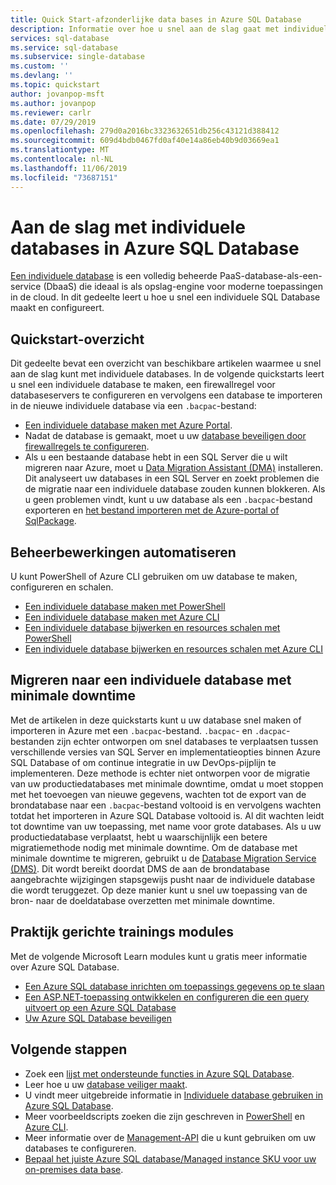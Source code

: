 ```yaml
---
title: Quick Start-afzonderlijke data bases in Azure SQL Database
description: Informatie over hoe u snel aan de slag gaat met individuele databases in Azure SQL Database
services: sql-database
ms.service: sql-database
ms.subservice: single-database
ms.custom: ''
ms.devlang: ''
ms.topic: quickstart
author: jovanpop-msft
ms.author: jovanpop
ms.reviewer: carlr
ms.date: 07/29/2019
ms.openlocfilehash: 279d0a2016bc3323632651db256c43121d388412
ms.sourcegitcommit: 609d4bdb0467fd0af40e14a86eb40b9d03669ea1
ms.translationtype: MT
ms.contentlocale: nl-NL
ms.lasthandoff: 11/06/2019
ms.locfileid: "73687151"
---
```

# <a name="getting-started-with-single-databases-in-azure-sql-database"></a>Aan de slag met individuele databases in Azure SQL Database

[Een individuele database](sql-database-single-index.yml) is een volledig beheerde PaaS-database-als-een-service (DbaaS) die ideaal is als opslag-engine voor moderne toepassingen in de cloud. In dit gedeelte leert u hoe u snel een individuele SQL Database maakt en configureert.

## <a name="quickstart-overview"></a>Quickstart-overzicht

Dit gedeelte bevat een overzicht van beschikbare artikelen waarmee u snel aan de slag kunt met individuele databases. In de volgende quickstarts leert u snel een individuele database te maken, een firewallregel voor databaseservers te configureren en vervolgens een database te importeren in de nieuwe individuele database via een `.bacpac`-bestand:

- [Een individuele database maken met Azure Portal](sql-database-single-database-get-started.md).
- Nadat de database is gemaakt, moet u uw [database beveiligen door firewallregels te configureren](sql-database-server-level-firewall-rule.md).
- Als u een bestaande database hebt in een SQL Server die u wilt migreren naar Azure, moet u [Data Migration Assistant (DMA)](https://www.microsoft.com/download/details.aspx?id=53595) installeren. Dit analyseert uw databases in een SQL Server en zoekt problemen die de migratie naar een individuele database zouden kunnen blokkeren. Als u geen problemen vindt, kunt u uw database als een `.bacpac`-bestand exporteren en [het bestand importeren met de Azure-portal of SqlPackage](sql-database-import.md).

## <a name="automating-management-operations"></a>Beheerbewerkingen automatiseren

U kunt PowerShell of Azure CLI gebruiken om uw database te maken, configureren en schalen.

- [Een individuele database maken met PowerShell](scripts/sql-database-create-and-configure-database-powershell.md)
- [Een individuele database maken met Azure CLI](scripts/sql-database-create-and-configure-database-cli.md)
- [Een individuele database bijwerken en resources schalen met PowerShell](scripts/sql-database-monitor-and-scale-database-powershell.md)
- [Een individuele database bijwerken en resources schalen met Azure CLI](scripts/sql-database-monitor-and-scale-database-cli.md)

## <a name="migrating-to-a-single-database-with-minimal-downtime"></a>Migreren naar een individuele database met minimale downtime

Met de artikelen in deze quickstarts kunt u uw database snel maken of importeren in Azure met een `.bacpac`-bestand. `.bacpac`- en `.dacpac`-bestanden zijn echter ontworpen om snel databases te verplaatsen tussen verschillende versies van SQL Server en implementatieopties binnen Azure SQL Database of om continue integratie in uw DevOps-pijplijn te implementeren. Deze methode is echter niet ontworpen voor de migratie van uw productiedatabases met minimale downtime, omdat u moet stoppen met het toevoegen van nieuwe gegevens, wachten tot de export van de brondatabase naar een `.bacpac`-bestand voltooid is en vervolgens wachten totdat het importeren in Azure SQL Database voltooid is. Al dit wachten leidt tot downtime van uw toepassing, met name voor grote databases. Als u uw productiedatabase verplaatst, hebt u waarschijnlijk een betere migratiemethode nodig met minimale downtime. Om de database met minimale downtime te migreren, gebruikt u de [Database Migration Service (DMS)](https://docs.microsoft.com/azure/dms/tutorial-sql-server-to-azure-sql?toc=/azure/sql-database/toc.json). Dit wordt bereikt doordat DMS de aan de brondatabase aangebrachte wijzigingen stapsgewijs pusht naar de individuele database die wordt teruggezet. Op deze manier kunt u snel uw toepassing van de bron- naar de doeldatabase overzetten met minimale downtime.

## <a name="hands-on-learning-modules"></a>Praktijk gerichte trainings modules

Met de volgende Microsoft Learn modules kunt u gratis meer informatie over Azure SQL Database.

- [Een Azure SQL database inrichten om toepassings gegevens op te slaan](https://docs.microsoft.com/learn/modules/provision-azure-sql-db/)
- [Een ASP.NET-toepassing ontwikkelen en configureren die een query uitvoert op een Azure SQL Database](https://docs.microsoft.com/learn/modules/develop-app-that-queries-azure-sql/)
- [Uw Azure SQL Database beveiligen](https://docs.microsoft.com/learn/modules/secure-your-azure-sql-database/)

## <a name="next-steps"></a>Volgende stappen

- Zoek een [lijst met ondersteunde functies in Azure SQL Database](sql-database-features.md).
- Leer hoe u uw [database veiliger maakt](sql-database-security-tutorial.md).
- U vindt meer uitgebreide informatie in [Individuele database gebruiken in Azure SQL Database](sql-database-howto-single-database.md).
- Meer voorbeeldscripts zoeken die zijn geschreven in [PowerShell](sql-database-powershell-samples.md) en [Azure CLI](sql-database-cli-samples.md).
- Meer informatie over de [Management-API](sql-database-single-databases-manage.md) die u kunt gebruiken om uw databases te configureren.
- [Bepaal het juiste Azure SQL database/Managed instance SKU voor uw on-premises data base](/sql/dma/dma-sku-recommend-sql-db/).
